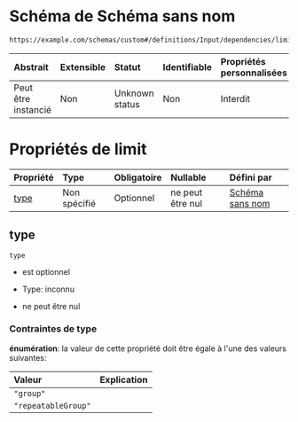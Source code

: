 # Schéma de Schéma sans nom

```txt
https://example.com/schemas/custom#/definitions/Input/dependencies/limit
```



| Abstrait            | Extensible | Statut         | Identifiable | Propriétés personnalisées | Propriétés Additionnelles | Limites d'accès | Défini dans                                                                        |
| :------------------ | :--------- | :------------- | :----------- | :------------------------ | :------------------------ | :-------------- | :--------------------------------------------------------------------------------- |
| Peut être instancié | Non        | Unknown status | Non          | Interdit                  | Autorisé                  | aucun           | [FRW.form.schema.json\*](../out/FRW.form.schema.json "ouvrir le schéma d'origine") |

# Propriétés de limit

| Propriété     | Type         | Obligatoire | Nullable         | Défini par                                                                                                                                                                |
| :------------ | :----------- | :---------- | :--------------- | :------------------------------------------------------------------------------------------------------------------------------------------------------------------------ |
| [type](#type) | Non spécifié | Optionnel   | ne peut être nul | [Schéma sans nom](frw-definitions-input-dependencies-limit-properties-type.md "https://example.com/schemas/custom#/definitions/Input/dependencies/limit/properties/type") |

## type



`type`

*   est optionnel

*   Type: inconnu

*   ne peut être nul

### Contraintes de type

**énumération**: la valeur de cette propriété doit être égale à l'une des valeurs suivantes:

| Valeur              | Explication |
| :------------------ | :---------- |
| `"group"`           |             |
| `"repeatableGroup"` |             |
